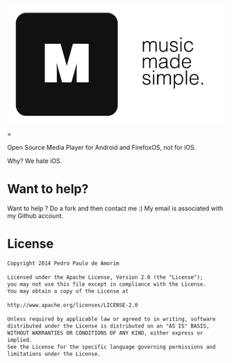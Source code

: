 ![](logo.png)

=

Open Source Media Player for Android and FirefoxOS, not for iOS. 

Why? We hate iOS.

Want to help?
=============

Want to help ? Do a fork and then contact me :)
My email is associated with my Github account.

License
=======

	Copyright 2014 Pedro Paulo de Amorim

	Licensed under the Apache License, Version 2.0 (the "License");
	you may not use this file except in compliance with the License.
	You may obtain a copy of the License at

	http://www.apache.org/licenses/LICENSE-2.0

	Unless required by applicable law or agreed to in writing, software
	distributed under the License is distributed on an "AS IS" BASIS,
	WITHOUT WARRANTIES OR CONDITIONS OF ANY KIND, either express or implied.
	See the License for the specific language governing permissions and
	limitations under the License.
